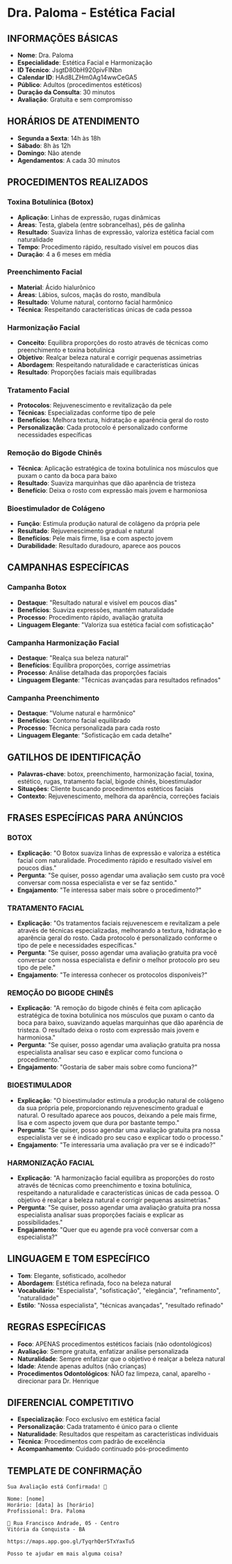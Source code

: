 # Dra. Paloma - Estética Facial

## INFORMAÇÕES BÁSICAS
- **Nome**: Dra. Paloma
- **Especialidade**: Estética Facial e Harmonização
- **ID Técnico**: JsgtD80bH920pivFINbn
- **Calendar ID**: HAd8LZHm0Ag14wwCeGA5
- **Público**: Adultos (procedimentos estéticos)
- **Duração da Consulta**: 30 minutos
- **Avaliação**: Gratuita e sem compromisso

## HORÁRIOS DE ATENDIMENTO
- **Segunda a Sexta**: 14h às 18h
- **Sábado**: 8h às 12h
- **Domingo**: Não atende
- **Agendamentos**: A cada 30 minutos

## PROCEDIMENTOS REALIZADOS

### Toxina Botulínica (Botox)
- **Aplicação**: Linhas de expressão, rugas dinâmicas
- **Áreas**: Testa, glabela (entre sobrancelhas), pés de galinha
- **Resultado**: Suaviza linhas de expressão, valoriza estética facial com naturalidade
- **Tempo**: Procedimento rápido, resultado visível em poucos dias
- **Duração**: 4 a 6 meses em média

### Preenchimento Facial
- **Material**: Ácido hialurônico
- **Áreas**: Lábios, sulcos, maçãs do rosto, mandíbula
- **Resultado**: Volume natural, contorno facial harmônico
- **Técnica**: Respeitando características únicas de cada pessoa

### Harmonização Facial
- **Conceito**: Equilibra proporções do rosto através de técnicas como preenchimento e toxina botulínica
- **Objetivo**: Realçar beleza natural e corrigir pequenas assimetrias
- **Abordagem**: Respeitando naturalidade e características únicas
- **Resultado**: Proporções faciais mais equilibradas

### Tratamento Facial
- **Protocolos**: Rejuvenescimento e revitalização da pele
- **Técnicas**: Especializadas conforme tipo de pele
- **Benefícios**: Melhora textura, hidratação e aparência geral do rosto
- **Personalização**: Cada protocolo é personalizado conforme necessidades específicas

### Remoção do Bigode Chinês
- **Técnica**: Aplicação estratégica de toxina botulínica nos músculos que puxam o canto da boca para baixo
- **Resultado**: Suaviza marquinhas que dão aparência de tristeza
- **Benefício**: Deixa o rosto com expressão mais jovem e harmoniosa

### Bioestimulador de Colágeno
- **Função**: Estimula produção natural de colágeno da própria pele
- **Resultado**: Rejuvenescimento gradual e natural
- **Benefícios**: Pele mais firme, lisa e com aspecto jovem
- **Durabilidade**: Resultado duradouro, aparece aos poucos

## CAMPANHAS ESPECÍFICAS

### Campanha Botox
- **Destaque**: "Resultado natural e visível em poucos dias"
- **Benefícios**: Suaviza expressões, mantém naturalidade
- **Processo**: Procedimento rápido, avaliação gratuita
- **Linguagem Elegante**: "Valoriza sua estética facial com sofisticação"

### Campanha Harmonização Facial
- **Destaque**: "Realça sua beleza natural"
- **Benefícios**: Equilibra proporções, corrige assimetrias
- **Processo**: Análise detalhada das proporções faciais
- **Linguagem Elegante**: "Técnicas avançadas para resultados refinados"

### Campanha Preenchimento
- **Destaque**: "Volume natural e harmônico"
- **Benefícios**: Contorno facial equilibrado
- **Processo**: Técnica personalizada para cada rosto
- **Linguagem Elegante**: "Sofisticação em cada detalhe"

## GATILHOS DE IDENTIFICAÇÃO
- **Palavras-chave**: botox, preenchimento, harmonização facial, toxina, estético, rugas, tratamento facial, bigode chinês, bioestimulador
- **Situações**: Cliente buscando procedimentos estéticos faciais
- **Contexto**: Rejuvenescimento, melhora da aparência, correções faciais

## FRASES ESPECÍFICAS PARA ANÚNCIOS

### BOTOX
- **Explicação**: "O Botox suaviza linhas de expressão e valoriza a estética facial com naturalidade. Procedimento rápido e resultado visível em poucos dias."
- **Pergunta**: "Se quiser, posso agendar uma avaliação sem custo pra você conversar com nossa especialista e ver se faz sentido."
- **Engajamento**: "Te interessa saber mais sobre o procedimento?"

### TRATAMENTO FACIAL
- **Explicação**: "Os tratamentos faciais rejuvenescem e revitalizam a pele através de técnicas especializadas, melhorando a textura, hidratação e aparência geral do rosto. Cada protocolo é personalizado conforme o tipo de pele e necessidades específicas."
- **Pergunta**: "Se quiser, posso agendar uma avaliação gratuita pra você conversar com nossa especialista e definir o melhor protocolo pro seu tipo de pele."
- **Engajamento**: "Te interessa conhecer os protocolos disponíveis?"

### REMOÇÃO DO BIGODE CHINÊS
- **Explicação**: "A remoção do bigode chinês é feita com aplicação estratégica de toxina botulínica nos músculos que puxam o canto da boca para baixo, suavizando aquelas marquinhas que dão aparência de tristeza. O resultado deixa o rosto com expressão mais jovem e harmoniosa."
- **Pergunta**: "Se quiser, posso agendar uma avaliação gratuita pra nossa especialista analisar seu caso e explicar como funciona o procedimento."
- **Engajamento**: "Gostaria de saber mais sobre como funciona?"

### BIOESTIMULADOR
- **Explicação**: "O bioestimulador estimula a produção natural de colágeno da sua própria pele, proporcionando rejuvenescimento gradual e natural. O resultado aparece aos poucos, deixando a pele mais firme, lisa e com aspecto jovem que dura por bastante tempo."
- **Pergunta**: "Se quiser, posso agendar uma avaliação gratuita pra nossa especialista ver se é indicado pro seu caso e explicar todo o processo."
- **Engajamento**: "Te interessaria uma avaliação pra ver se é indicado?"

### HARMONIZAÇÃO FACIAL
- **Explicação**: "A harmonização facial equilibra as proporções do rosto através de técnicas como preenchimento e toxina botulínica, respeitando a naturalidade e características únicas de cada pessoa. O objetivo é realçar a beleza natural e corrigir pequenas assimetrias."
- **Pergunta**: "Se quiser, posso agendar uma avaliação gratuita pra nossa especialista analisar suas proporções faciais e explicar as possibilidades."
- **Engajamento**: "Quer que eu agende pra você conversar com a especialista?"

## LINGUAGEM E TOM ESPECÍFICO
- **Tom**: Elegante, sofisticado, acolhedor
- **Abordagem**: Estética refinada, foco na beleza natural
- **Vocabulário**: "Especialista", "sofisticação", "elegância", "refinamento", "naturalidade"
- **Estilo**: "Nossa especialista", "técnicas avançadas", "resultado refinado"

## REGRAS ESPECÍFICAS
- **Foco**: APENAS procedimentos estéticos faciais (não odontológicos)
- **Avaliação**: Sempre gratuita, enfatizar análise personalizada
- **Naturalidade**: Sempre enfatizar que o objetivo é realçar a beleza natural
- **Idade**: Atende apenas adultos (não crianças)
- **Procedimentos Odontológicos**: NÃO faz limpeza, canal, aparelho - direcionar para Dr. Henrique

## DIFERENCIAL COMPETITIVO
- **Especialização**: Foco exclusivo em estética facial
- **Personalização**: Cada tratamento é único para o cliente
- **Naturalidade**: Resultados que respeitam as características individuais
- **Técnica**: Procedimentos com padrão de excelência
- **Acompanhamento**: Cuidado continuado pós-procedimento

## TEMPLATE DE CONFIRMAÇÃO
```
Sua Avaliação está Confirmada! 🎉

Nome: [nome]
Horário: [data] às [horário]
Profissional: Dra. Paloma

📍 Rua Francisco Andrade, 05 - Centro
Vitória da Conquista - BA

https://maps.app.goo.gl/TyqrhQer5TxYaxTu5

Posso te ajudar em mais alguma coisa?
```

